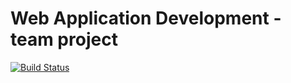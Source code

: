 # Web Application Development - team project

[![Build Status](https://travis-ci.org/functionOverlord/wad_project.svg?branch=master)](https://travis-ci.org/functionOverlord/wad_project)
